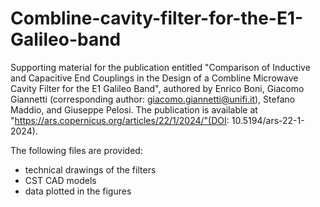 # Combline-cavity-filter-for-the-E1-Galileo-band
Supporting material for the publication entitled "Comparison of Inductive and Capacitive End Couplings in the Design of a Combline Microwave Cavity Filter for the E1 Galileo Band", authored by Enrico Boni, Giacomo Giannetti (corresponding author: giacomo.giannetti@unifi.it), Stefano Maddio, and Giuseppe Pelosi. The publication is available at "https://ars.copernicus.org/articles/22/1/2024/"(DOI: 10.5194/ars-22-1-2024).

The following files are provided:
- technical drawings of the filters
- CST CAD models
- data plotted in the figures
